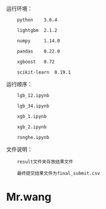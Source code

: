 # 
运行环境：
        
        python    3.6.4
        
        lightgbm  2.1.2
        
        numpy     1.14.0
        
        pandas    0.22.0
        
        xgboost   0.72
        
        scikit-learn  0.19.1
运行顺序：
        
        lgb_12.ipynb
        
        lgb_34.ipynb
        
        xgb_1.ipynb
        
        xgb_2.ipynb
        
        ronghe.ipynb
文件说明：
        
        
        result文件夹存放结果文件
        
        最终提交结果文件为final_submit.csv
# Mr.wang
